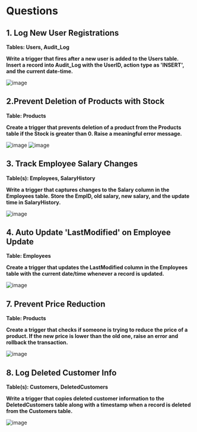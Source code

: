 # Questions

## 1. Log New User Registrations

**Tables: Users, Audit_Log**

**Write a trigger that fires after a new user is added to the Users table. Insert a record into Audit_Log with the UserID, action type as 'INSERT', and the current date-time.**

![image](https://github.com/user-attachments/assets/b3409059-0d1e-4a70-a9f6-e003b3afb64d)

## 2.Prevent Deletion of Products with Stock

**Table: Products**

**Create a trigger that prevents deletion of a product from the Products table if the Stock is greater than 0. Raise a meaningful error message.**

![image](https://github.com/user-attachments/assets/1478c083-58cb-4426-8320-c6c17a704981)
![image](https://github.com/user-attachments/assets/acfce976-bf2a-4751-ba96-e456fe5f14d6)

## 3. Track Employee Salary Changes

**Table(s): Employees, SalaryHistory**

**Write a trigger that captures changes to the Salary column in the Employees table. Store the EmpID, old salary, new salary, and the update time in SalaryHistory.**

![image](https://github.com/user-attachments/assets/1b3f78ee-5137-4608-ae20-3d94d804ee8f)

## 4. Auto Update 'LastModified' on Employee Update

**Table: Employees**

**Create a trigger that updates the LastModified column in the Employees table with the current date/time whenever a record is updated.**

![image](https://github.com/user-attachments/assets/8f520b3d-0072-4515-beb3-c5fc3401857d)

## 7. Prevent Price Reduction

**Table: Products**

**Create a trigger that checks if someone is trying to reduce the price of a product. If the new price is lower than the old one, raise an error and rollback the transaction.**

![image](https://github.com/user-attachments/assets/f3078eaf-47a6-414f-8693-34296a1f088c)

## 8. Log Deleted Customer Info

**Table(s): Customers, DeletedCustomers**

**Write a trigger that copies deleted customer information to the DeletedCustomers table along with a timestamp when a record is deleted from the Customers table.**

![image](https://github.com/user-attachments/assets/9d204914-9c7a-4822-affd-14f5227ab21f)

